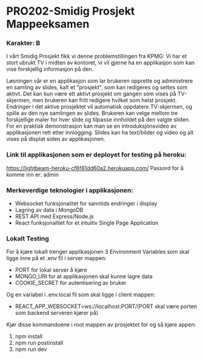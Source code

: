 # PRO202-Smidig Prosjekt Mappeeksamen

### Karakter: B

I vårt Smidig Prosjekt fikk vi denne problemstillingen fra KPMG:
Vi har et stort ubrukt TV i midten av kontoret, vi vil gjerne ha en applikasjon som kan vise forskjellig informasjon på den.

Løsningen vår er en applikasjon som lar brukeren opprette og administrere en samling av slides, kalt et "prosjekt", som kan redigeres og settes som aktivt. Det kan kun være ett aktivt prosjekt om gangen som vises på TV-skjermen, men brukeren kan fritt redigere hvilket som helst prosjekt. Endringer i det aktive prosjektet vil automatisk oppdatere TV-skjermen, og spille av den nye samlingen av slides. Brukeren kan velge mellom tre forskjellige maler for hver slide og tilpasse innholdet på den valgte sliden. For en praktisk demonstrasjon kan man se en introduksjonsvideo av applikasjonen rett etter innlogging. Slides kan ha text/bilder og video og alt vises på displat siden av applikasjonen.

### Link til applikasjonen som er deployet for testing på heroku:
https://lightbeam-heroku-cf6f81dd60a2.herokuapp.com/
Passord for å komme inn er: admin

### Merkeverdige teknologier i applikasjonen:
- Websocket funksjonalitet for sanntids endringer i display
- Lagring av data i MongoDB
- REST API med Express/Node.js
- React funksjonalitet for et intuitiv Single Page Application

### Lokalt Testing

For å kjøre lokalt trenger applikasjonen 3 Environment Variables som skal ligge inne på et .env fil i server mappen:
- PORT for lokal server å kjøre
- MONGO_URI for at applikasjonen skal kunne lagre data
- COOKIE_SECRET for autentisering av bruker

Og en variabel i .env.local fil som skal ligge i client mappen:
- REACT_APP_WEBSOCKET=ws://localhost:PORT/(PORT skal være porten som backend serveren kjører på)

Kjør disse kommandoene i root mappen av prosjektet for og så kjøre appen:
1. npm install
2. npm run postinstall
3. npm run dev
